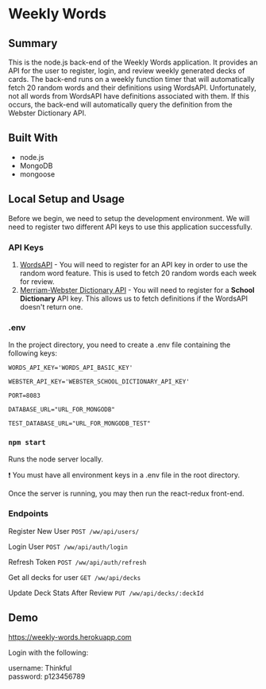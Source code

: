 # Weekly Words

## Summary
This is the node.js back-end of the Weekly Words application. It provides an API for the user to register, login, and review weekly generated decks of cards. The back-end runs on a weekly function timer that will automatically fetch 20 random words and their definitions using WordsAPI. Unfortunately, not all words from WordsAPI have definitions associated with them. If this occurs, the back-end will automatically query the definition from the Webster Dictionary API.

## Built With
* node.js
* MongoDB
* mongoose

## Local Setup and Usage

Before we begin, we need to setup the development environment. We will need to register two different API keys to use this application successfully.

### API Keys

1. [WordsAPI](https://www.wordsapi.com) - You will need to register for an API key in order to use the random word feature. This is used to fetch 20 random words each week for review.
2. [Merriam-Webster Dictionary API](https://dictionaryapi.com/) -  You will need to register for a **School Dictionary** API key. This allows us to fetch definitions if the WordsAPI doesn't return one.


### .env

In the project directory, you need to create a .env file containing the following keys:

```
WORDS_API_KEY='WORDS_API_BASIC_KEY'

WEBSTER_API_KEY='WEBSTER_SCHOOL_DICTIONARY_API_KEY'

PORT=8083

DATABASE_URL="URL_FOR_MONGODB"

TEST_DATABASE_URL="URL_FOR_MONGODB_TEST"
```


### `npm start`

Runs the node server locally. 

:exclamation: You must have all environment keys in a .env file in the root directory.

Once the server is running, you may then run the react-redux front-end.


### Endpoints

Register New User
`POST /ww/api/users/`

Login User
`POST /ww/api/auth/login`

Refresh Token
`POST /ww/api/auth/refresh`

Get all decks for user
`GET /ww/api/decks`

Update Deck Stats After Review
`PUT /ww/api/decks/:deckId`


## Demo
https://weekly-words.herokuapp.com

Login with the following:

username: Thinkful<br>
password: p123456789
